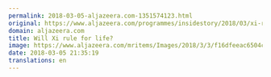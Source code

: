 ```yaml
---
permalink: 2018-03-05-aljazeera.com-1351574123.html
original: https://www.aljazeera.com/programmes/insidestory/2018/03/xi-rule-life-180305190444077.html
domain: aljazeera.com
title: Will Xi rule for life?
image: https://www.aljazeera.com/mritems/Images/2018/3/3/f16dfeeac6504c93b876c006321e824f_18.jpg
date: 2018-03-05 21:35:19
translations: en
---
```


